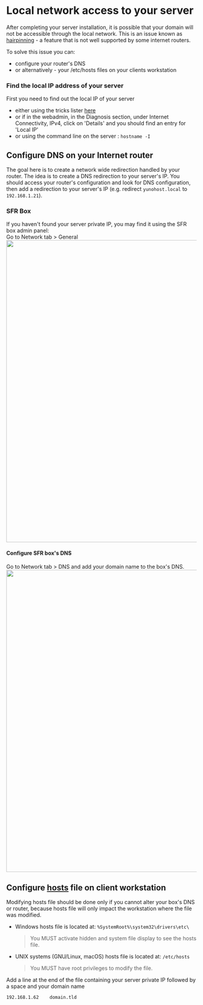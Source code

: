 # Local network access to your server

After completing your server installation, it is possible that your domain will not be accessible through the local network. This is an issue known as [hairpinning](http://en.wikipedia.org/wiki/Hairpinning) - a feature that is not well supported by some internet routers.

To solve this issue you can:
- configure your router's DNS
- or alternatively -  your /etc/hosts files on your clients workstation

### Find the local IP address of your server

First you need to find out the local IP of your server
- either using the tricks lister [here](finding_your_local_ip)
- or if in the webadmin, in the Diagnosis section, under Internet Connectivity, IPv4, click on 'Details' and you should find an entry for 'Local IP'
- or using the command line on the server : `hostname -I`

## Configure DNS on your Internet router

The goal here is to create a network wide redirection handled by your router. The idea is to create a DNS redirection to your server's IP. You should access your router's configuration and look for DNS configuration, then add a redirection to your server's IP (e.g. redirect `yunohost.local` to `192.168.1.21`).

### SFR Box
If you haven't found your server private IP, you may find it using the SFR box admin panel:  
    Go to Network tab > General
<img src="/images/ip_serveur.png" width=800>

#### Configure SFR box's DNS

Go to Network tab > DNS and add your domain name to the box's DNS.
<img src="/images/dns_9box.png" width=800>

## Configure [hosts](https://en.wikipedia.org/wiki/Host_%28Unix%29) file on client workstation

Modifying hosts file should be done only if you cannot alter your box's DNS or router, because hosts file will only impact the workstation where the file was modified.

- Windows hosts file is located at:
    `%SystemRoot%\system32\drivers\etc\`
    > You MUST activate hidden and system file display to see the hosts file.
- UNIX systems (GNU/Linux, macOS) hosts file is located at:
    `/etc/hosts`
    > You MUST have root privileges to modify the file.

Add a line at the end of the file containing your server private IP followed by a space and your domain name

```bash
192.168.1.62	domain.tld
```
